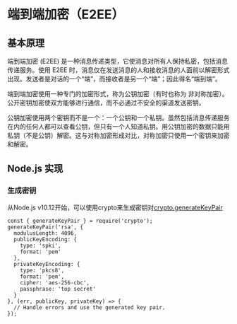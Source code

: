 # 端到端加密（E2EE）

## 基本原理

端到端加密 (E2EE) 是一种消息传递类型，它使消息对所有人保持私密，包括消息传递服务。使用 E2EE 时，消息仅在发送消息的人和接收消息的人面前以解密形式出现。发送者是对话的一个“端”，而接收者是另一个“端”；因此得名“端到端”。

端到端加密使用一种专门的加密形式，称为公钥加密（有时也称为 非对称加密）。公开密钥加密使双方能够进行通信，而不必通过不安全的渠道发送密钥。

公钥加密使用两个密钥而不是一个：一个公钥和一个私钥。虽然包括消息传递服务在内的任何人都可以查看公钥，但只有一个人知道私钥。用公钥加密的数据只能用私钥（不是公钥）解密。这与对称加密形成对比，对称加密只使用一个密钥来加密和解密。

## Node.js 实现

### 生成密钥

从Node.js v10.12开始，可以使用crypto来生成密钥对[crypto.generateKeyPair](https://nodejs.org/api/crypto.html#crypto_crypto_generatekeypair_type_options_callback)

```
const { generateKeyPair } = require('crypto');
generateKeyPair('rsa', {
  modulusLength: 4096,
  publicKeyEncoding: {
    type: 'spki',
    format: 'pem'
  },
  privateKeyEncoding: {
    type: 'pkcs8',
    format: 'pem',
    cipher: 'aes-256-cbc',
    passphrase: 'top secret'
  }
}, (err, publicKey, privateKey) => {
  // Handle errors and use the generated key pair.
});
```
